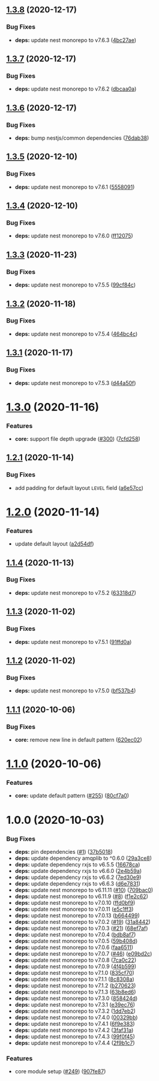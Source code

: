 ## [1.3.8](https://github.com/nest-x/nestx-log4js/compare/v1.3.7...v1.3.8) (2020-12-17)


### Bug Fixes

* **deps:** update nest monorepo to v7.6.3 ([4bc27ae](https://github.com/nest-x/nestx-log4js/commit/4bc27ae9dad2b3eeef5134f0d419ddcf48f93fab))

## [1.3.7](https://github.com/nest-x/nestx-log4js/compare/v1.3.6...v1.3.7) (2020-12-17)


### Bug Fixes

* **deps:** update nest monorepo to v7.6.2 ([dbcaa0a](https://github.com/nest-x/nestx-log4js/commit/dbcaa0a7faebe08b20e71a4bcf62de79b3775016))

## [1.3.6](https://github.com/nest-x/nestx-log4js/compare/v1.3.5...v1.3.6) (2020-12-17)


### Bug Fixes

* **deps:** bump nestjs/common dependencies ([76dab38](https://github.com/nest-x/nestx-log4js/commit/76dab3890f3298587632b2c747b9f4a495cec8e8))

## [1.3.5](https://github.com/nest-x/nestx-log4js/compare/v1.3.4...v1.3.5) (2020-12-10)


### Bug Fixes

* **deps:** update nest monorepo to v7.6.1 ([5558091](https://github.com/nest-x/nestx-log4js/commit/55580912f9e5ad3f26a6b8993c74787941bcb439))

## [1.3.4](https://github.com/nest-x/nestx-log4js/compare/v1.3.3...v1.3.4) (2020-12-10)


### Bug Fixes

* **deps:** update nest monorepo to v7.6.0 ([ff12075](https://github.com/nest-x/nestx-log4js/commit/ff12075b58bcfd9fcdcc0ceafd85066a6a29172f))

## [1.3.3](https://github.com/nest-x/nestx-log4js/compare/v1.3.2...v1.3.3) (2020-11-23)


### Bug Fixes

* **deps:** update nest monorepo to v7.5.5 ([99cf84c](https://github.com/nest-x/nestx-log4js/commit/99cf84c30a73d9a873e6d878135310566bd83e36))

## [1.3.2](https://github.com/nest-x/nestx-log4js/compare/v1.3.1...v1.3.2) (2020-11-18)


### Bug Fixes

* **deps:** update nest monorepo to v7.5.4 ([464bc4c](https://github.com/nest-x/nestx-log4js/commit/464bc4caa8631831bf9dda31fcf7ebdccf0d5d0e))

## [1.3.1](https://github.com/nest-x/nestx-log4js/compare/v1.3.0...v1.3.1) (2020-11-17)


### Bug Fixes

* **deps:** update nest monorepo to v7.5.3 ([d44a50f](https://github.com/nest-x/nestx-log4js/commit/d44a50fb353576423e70a30a75d006fbdecf5f6d))

# [1.3.0](https://github.com/nest-x/nestx-log4js/compare/v1.2.1...v1.3.0) (2020-11-16)


### Features

* **core:** support file depth upgrade ([#300](https://github.com/nest-x/nestx-log4js/issues/300)) ([7cfd258](https://github.com/nest-x/nestx-log4js/commit/7cfd258670da28ef7ae9d316f97a5e6bfdfccc49))

## [1.2.1](https://github.com/nest-x/nestx-log4js/compare/v1.2.0...v1.2.1) (2020-11-14)


### Bug Fixes

* add padding for default layout `LEVEL` field ([a6e57cc](https://github.com/nest-x/nestx-log4js/commit/a6e57cc8a9ebbf2748a91c0f0686bef94e69979c))

# [1.2.0](https://github.com/nest-x/nestx-log4js/compare/v1.1.4...v1.2.0) (2020-11-14)


### Features

* update default layout ([a2d54df](https://github.com/nest-x/nestx-log4js/commit/a2d54dfd4bd6b554f3ecec63ab647e732b757929))

## [1.1.4](https://github.com/nest-x/nestx-log4js/compare/v1.1.3...v1.1.4) (2020-11-13)


### Bug Fixes

* **deps:** update nest monorepo to v7.5.2 ([63318d7](https://github.com/nest-x/nestx-log4js/commit/63318d7554a480692a824b8cd8b9b41ec049f904))

## [1.1.3](https://github.com/nest-x/nestx-log4js/compare/v1.1.2...v1.1.3) (2020-11-02)


### Bug Fixes

* **deps:** update nest monorepo to v7.5.1 ([91ffd0a](https://github.com/nest-x/nestx-log4js/commit/91ffd0a4104308c3d22cb822501b3c0b636b7769))

## [1.1.2](https://github.com/nest-x/nestx-log4js/compare/v1.1.1...v1.1.2) (2020-11-02)


### Bug Fixes

* **deps:** update nest monorepo to v7.5.0 ([bf537b4](https://github.com/nest-x/nestx-log4js/commit/bf537b4212f71547229af58b9a1945bc876c388c))

## [1.1.1](https://github.com/nest-x/nestx-log4js/compare/v1.1.0...v1.1.1) (2020-10-06)


### Bug Fixes

* **core:** remove new line in default pattern ([620ec02](https://github.com/nest-x/nestx-log4js/commit/620ec0282187d04ef6e6b1c3f66d4ac59591a1ad))

# [1.1.0](https://github.com/nest-x/nestx-log4js/compare/v1.0.0...v1.1.0) (2020-10-06)


### Features

* **core:** update default pattern ([#255](https://github.com/nest-x/nestx-log4js/issues/255)) ([80cf7a0](https://github.com/nest-x/nestx-log4js/commit/80cf7a0cf5976ed58358fddb86e9fd8f6605653d))

# 1.0.0 (2020-10-03)


### Bug Fixes

* **deps:** pin dependencies ([#1](https://github.com/nest-x/nestx-log4js/issues/1)) ([37b5018](https://github.com/nest-x/nestx-log4js/commit/37b5018384c1053a9309491475c15b253f49f04c))
* **deps:** update dependency amqplib to ^0.6.0 ([29a3ce8](https://github.com/nest-x/nestx-log4js/commit/29a3ce8a9dfef52c01e5e9318a12828302935238))
* **deps:** update dependency rxjs to v6.5.5 ([16678ca](https://github.com/nest-x/nestx-log4js/commit/16678caf62665e10575573cac0e0a926fe1d7db0))
* **deps:** update dependency rxjs to v6.6.0 ([2e4b59a](https://github.com/nest-x/nestx-log4js/commit/2e4b59a04466e4df742d8351d13b503cbef500ae))
* **deps:** update dependency rxjs to v6.6.2 ([7ed30e9](https://github.com/nest-x/nestx-log4js/commit/7ed30e9cd6cb26cb3ec2c86d74a3c27fff0683cd))
* **deps:** update dependency rxjs to v6.6.3 ([d6e7831](https://github.com/nest-x/nestx-log4js/commit/d6e7831ba791497014ebd9b73fe8f74f3736d340))
* **deps:** update nest monorepo to v6.11.11 ([#10](https://github.com/nest-x/nestx-log4js/issues/10)) ([709bac0](https://github.com/nest-x/nestx-log4js/commit/709bac0c23e295d1671af73258b52cc459d94206))
* **deps:** update nest monorepo to v6.11.9 ([#8](https://github.com/nest-x/nestx-log4js/issues/8)) ([f1e2c62](https://github.com/nest-x/nestx-log4js/commit/f1e2c6272ad5c7e1b618d7c16d40260734dc466e))
* **deps:** update nest monorepo to v7.0.10 ([ffd0bf9](https://github.com/nest-x/nestx-log4js/commit/ffd0bf9634de4b0e9f9c5f2e89b65ba197c3f74e))
* **deps:** update nest monorepo to v7.0.11 ([e5c1ff3](https://github.com/nest-x/nestx-log4js/commit/e5c1ff331e6f0f91e09aeaff80926a3405f978a7))
* **deps:** update nest monorepo to v7.0.13 ([b664499](https://github.com/nest-x/nestx-log4js/commit/b664499fcae7ca450b81e0b9bd381182f6ad35e6))
* **deps:** update nest monorepo to v7.0.2 ([#19](https://github.com/nest-x/nestx-log4js/issues/19)) ([31a8442](https://github.com/nest-x/nestx-log4js/commit/31a84422eb8a77cf4248c4018afa9d3f2a7770bd))
* **deps:** update nest monorepo to v7.0.3 ([#21](https://github.com/nest-x/nestx-log4js/issues/21)) ([68ef7af](https://github.com/nest-x/nestx-log4js/commit/68ef7af7e7859ebaccd3d5898347613aa235a74f))
* **deps:** update nest monorepo to v7.0.4 ([bdb8af7](https://github.com/nest-x/nestx-log4js/commit/bdb8af7556ac390c63a81b7e047994e79306da25))
* **deps:** update nest monorepo to v7.0.5 ([59b408d](https://github.com/nest-x/nestx-log4js/commit/59b408d4f6335ad27b4a5a78eadcc2bbde1d5eff))
* **deps:** update nest monorepo to v7.0.6 ([faa6511](https://github.com/nest-x/nestx-log4js/commit/faa6511aa04f33899034617beb78c49a7515d8ef))
* **deps:** update nest monorepo to v7.0.7 ([#46](https://github.com/nest-x/nestx-log4js/issues/46)) ([e09bd2c](https://github.com/nest-x/nestx-log4js/commit/e09bd2c750a86949a5e4d0639ea1bd1cd66245ed))
* **deps:** update nest monorepo to v7.0.8 ([7ca0c22](https://github.com/nest-x/nestx-log4js/commit/7ca0c223dfb5d6952f5d613e82e040283d5d901b))
* **deps:** update nest monorepo to v7.0.9 ([4f4b599](https://github.com/nest-x/nestx-log4js/commit/4f4b599ee710062666da094db831dfc1278393d6))
* **deps:** update nest monorepo to v7.1.0 ([835cf70](https://github.com/nest-x/nestx-log4js/commit/835cf7055aaa2fb5284478434a9db5991bd3ba37))
* **deps:** update nest monorepo to v7.1.1 ([8c8308a](https://github.com/nest-x/nestx-log4js/commit/8c8308a66edc202a9a0906ad935fa3245bdfe1c5))
* **deps:** update nest monorepo to v7.1.2 ([b270623](https://github.com/nest-x/nestx-log4js/commit/b270623cbcb90eb1135dfe3f762c0f2e26e930dc))
* **deps:** update nest monorepo to v7.1.3 ([63b8ed6](https://github.com/nest-x/nestx-log4js/commit/63b8ed6b9b7ddcf48eeef5d91aa9573f65fa0947))
* **deps:** update nest monorepo to v7.3.0 ([858424d](https://github.com/nest-x/nestx-log4js/commit/858424dae363e28975933264a64cb15340f2cfe9))
* **deps:** update nest monorepo to v7.3.1 ([e39ec76](https://github.com/nest-x/nestx-log4js/commit/e39ec76bfde4a3619adec09737570202b4ecdbab))
* **deps:** update nest monorepo to v7.3.2 ([1dd7eb2](https://github.com/nest-x/nestx-log4js/commit/1dd7eb24e254a8e8ec8d36875da497b68b797512))
* **deps:** update nest monorepo to v7.4.0 ([00329bb](https://github.com/nest-x/nestx-log4js/commit/00329bbf4b98e395476666b6d0eb32b23c98c13e))
* **deps:** update nest monorepo to v7.4.1 ([6f9e383](https://github.com/nest-x/nestx-log4js/commit/6f9e383112036880f75c1584021b94b5db98d437))
* **deps:** update nest monorepo to v7.4.2 ([3faf31a](https://github.com/nest-x/nestx-log4js/commit/3faf31a13fb1ca5c66ab14ea92a0209dfd92e2e2))
* **deps:** update nest monorepo to v7.4.3 ([99f0f45](https://github.com/nest-x/nestx-log4js/commit/99f0f45de7cd71a225d0dcdcd698c35effdaf14f))
* **deps:** update nest monorepo to v7.4.4 ([2f9b1c7](https://github.com/nest-x/nestx-log4js/commit/2f9b1c77a0b1ee3df6c3a4d824b617379e426405))


### Features

* core module setup ([#249](https://github.com/nest-x/nestx-log4js/issues/249)) ([907fe87](https://github.com/nest-x/nestx-log4js/commit/907fe8727efbc63926f6b9b6a98c157cce6c7bcb))
